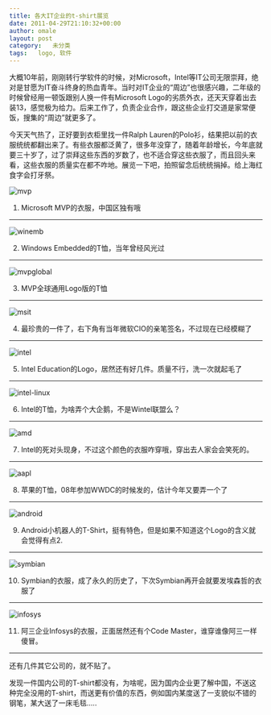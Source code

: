 ```yaml
---
title: 各大IT企业的t-shirt展览
date: 2011-04-29T21:10:32+00:00
author: omale
layout: post
category:   未分类  
tags:   logo, 软件
---
```


大概10年前，刚刚转行学软件的时候，对Microsoft，Intel等IT公司无限崇拜，绝对是甘愿为IT奋斗终身的热血青年。当时对IT企业的&ldquo;周边&rdquo;也很感兴趣，二年级的时候曾经用一顿饭跟别人换一件有Microsoft Logo的劣质外衣，还天天穿着出去装13，感觉极为给力。后来工作了，负责企业合作，跟这些企业打交道是家常便饭，搜集的&ldquo;周边&rdquo;就更多了。

今天天气热了，正好要到衣柜里找一件Ralph Lauren的Polo衫，结果把以前的衣服统统都翻出来了。有些衣服都泛黄了，很多年没穿了，随着年龄增长，今年底就要三十岁了，过了崇拜这些东西的岁数了，也不适合穿这些衣服了，而且回头来看，这些衣服的质量实在都不咋地。展览一下吧，拍照留念后统统捐掉。给上海红食字会打牙祭。

![mvp](/uploads/2011/04/mvp.jpg)

1. Microsoft MVP的衣服，中国区独有哦

---------------------------------------------

![winemb](/uploads/2011/04/winemb.jpg)

2. Windows Embedded的T恤，当年曾经风光过

---------------------------------------------

![mvpglobal](/uploads/2011/04/mvpglobal.jpg)

3. MVP全球通用Logo版的T恤

---------------------------------------------

![msit](/uploads/2011/04/msit.jpg)

4. 最珍贵的一件了，右下角有当年微软CIO的亲笔签名，不过现在已经模糊了

---------------------------------------------

![intel](/uploads/2011/04/intel.jpg)

5. Intel Education的Logo，居然还有好几件。质量不行，洗一次就起毛了

---------------------------------------------

![intel-linux](/uploads/2011/04/intel-linux.jpg)

6. Intel的T恤，为啥弄个大企鹅，不是Wintel联盟么？

---------------------------------------------

![amd](/uploads/2011/04/amd.jpg)

7. Intel的死对头现身，不过这个颜色的衣服咋穿哦，穿出去人家会会笑死的。

---------------------------------------------

![aapl](/uploads/2011/04/aapl.jpg)

8. 苹果的T恤，08年参加WWDC的时候发的，估计今年又要弄一个了

---------------------------------------------

![android](/uploads/2011/04/android.jpg)

9. Android小机器人的T-Shirt，挺有特色，但是如果不知道这个Logo的含义就会觉得有点2.

---------------------------------------------

![symbian](/uploads/2011/04/symbian.jpg)

10. Symbian的衣服，成了永久的历史了，下次Symbian再开会就要发埃森哲的衣服了

---------------------------------------------

![infosys](/uploads/2011/04/infosys.jpg)

11. 阿三企业Infosys的衣服，正面居然还有个Code Master，谁穿谁像阿三一样傻冒。

---------------------------------------------

还有几件其它公司的，就不贴了。

发现一件国内公司的T-shirt都没有，为啥呢，因为国内企业更了解中国，不送这种完全没用的T-shirt，而送更有价值的东西，例如国内某度送了一支貌似不错的钢笔，某大送了一床毛毯&#8230;..

 